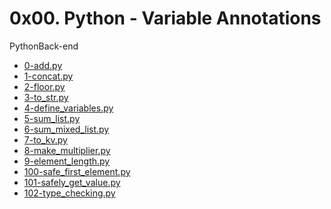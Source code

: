 0x00. Python - Variable Annotations
===================================

PythonBack-end

* [0-add.py](./0x00-python_variable_annotations/0-add.py)
* [1-concat.py](./0x00-python_variable_annotations/1-concat.py)
* [2-floor.py](./0x00-python_variable_annotations/2-floor.py)
* [3-to_str.py](./0x00-python_variable_annotations/3-to_str.py)
* [4-define_variables.py](./0x00-python_variable_annotations/4-define_variables.py)
* [5-sum_list.py](./0x00-python_variable_annotations/5-sum_list.py)
* [6-sum_mixed_list.py](./0x00-python_variable_annotations/6-sum_mixed_list.py)
* [7-to_kv.py](./0x00-python_variable_annotations/7-to_kv.py)
* [8-make_multiplier.py](./0x00-python_variable_annotations/8-make_multiplier.py)
* [9-element_length.py](./0x00-python_variable_annotations/9-element_length.py)
* [100-safe_first_element.py](./0x00-python_variable_annotations/100-safe_first_element.py)
* [101-safely_get_value.py](./0x00-python_variable_annotations/101-safely_get_value.py)
* [102-type_checking.py](./0x00-python_variable_annotations/102-type_checking.py)

